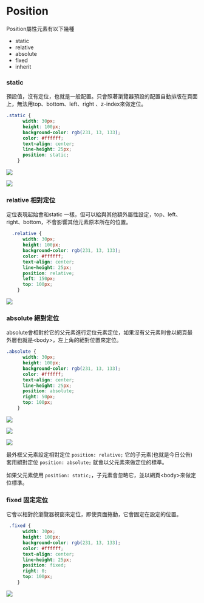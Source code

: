 # Position

Position屬性元素有以下幾種

* static 
* relative
* absolute
* fixed
* inherit

### static

預設值，沒有定位，也就是一般配置。只會照著瀏覽器預設的配置自動排版在頁面上，無法用top、bottom、left、right 、z-index來做定位。

```css
.static {
      width: 30px;
      height: 100px;
      background-color: rgb(231, 13, 133);
      color: #ffffff;
      text-align: center;
      line-height: 25px;
      position: static;
    }
```

![](.gitbook/assets/static.jpg)

![](.gitbook/assets/image%20%286%29.png)

### relative 相對定位

定位表現起始會和static 一樣，但可以給與其他額外屬性設定，top、left、right、bottom，不會影響其他元素原本所在的位置。



```css
  .relative {
      width: 30px;
      height: 100px;
      background-color: rgb(231, 13, 133);
      color: #ffffff;
      text-align: center;
      line-height: 25px;
      position: relative;
      left: 150px;
      top: 100px;
    }
```

![](.gitbook/assets/image%20%281%29.png)

### absolute 絕對定位

absolute會相對於它的父元素進行定位元素定位，如果沒有父元素則會以網頁最外層也就是&lt;body&gt;，左上角的絕對位置來定位。

```css
.absolute {
      width: 30px;
      height: 100px;
      background-color: rgb(231, 13, 133);
      color: #ffffff;
      text-align: center;
      line-height: 25px;
      position: absolute;
      right: 50px;
      top: 100px;
    }
```

![](.gitbook/assets/image%20%2811%29.png)

![](.gitbook/assets/image%20%2842%29.png)

![](.gitbook/assets/image%20%289%29.png)

最外框父元素設定相對定位 `position: relative;` 它的子元素\(也就是今日公告\)套用絕對定位 `position: absolute;` 就會以父元素來做定位的標準。

如果父元素使用 `position: static;`，子元素會忽略它，並以網頁&lt;body&gt;來做定位標準。

### fixed 固定定位

它會以相對於瀏覽器視窗來定位，即使頁面捲動，它會固定在設定的位置。

```css
 .fixed {
      width: 30px;
      height: 100px;
      background-color: rgb(231, 13, 133);
      color: #ffffff;
      text-align: center;
      line-height: 25px;
      position: fixed;
      right: 0;
      top: 100px;
    }
```

![](.gitbook/assets/image%20%285%29.png)



